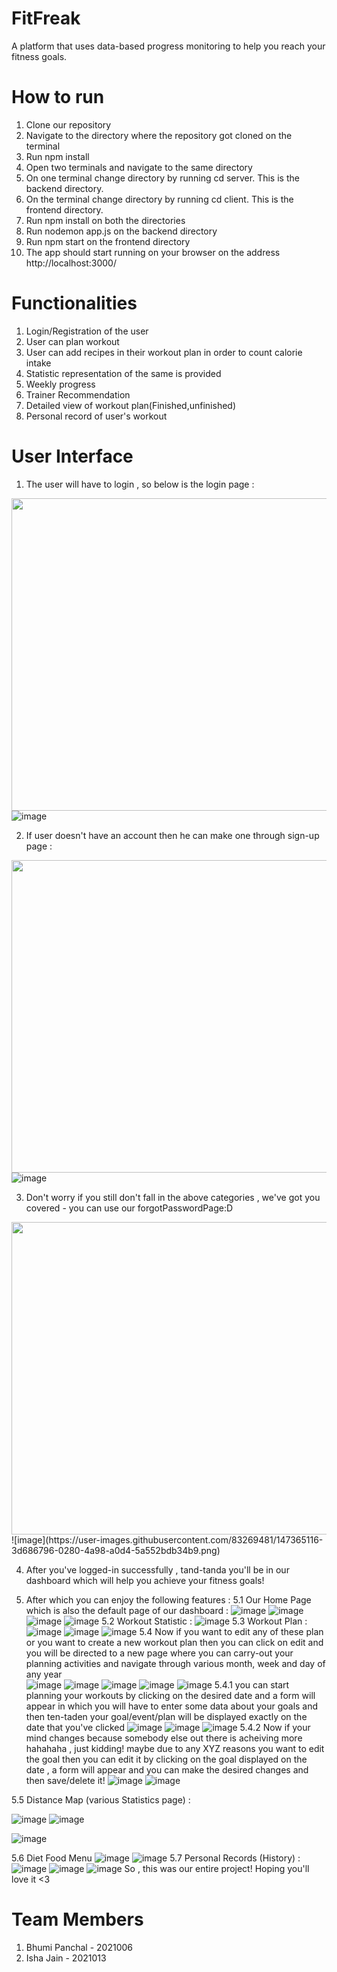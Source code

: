 # FitFreak
A platform that uses data-based progress monitoring to help you reach your fitness goals. 
# How to run
1. Clone our repository
3. Navigate to the directory where the repository got cloned on the terminal
4. Run npm install
5. Open two terminals and navigate to the same directory
6. On one terminal change directory by running cd server. This is the backend directory.
7. On the terminal change directory by running cd client. This is the frontend directory.
8. Run npm install on both the directories
9. Run nodemon app.js on the backend directory
10. Run npm start on the frontend directory
11. The app should start running on your browser on the address http://localhost:3000/
# Functionalities
1. Login/Registration of the user
2. User can plan workout
3. User can add recipes in their workout plan in order to count calorie intake
4. Statistic representation of the same is provided
5. Weekly progress
6. Trainer Recommendation
7. Detailed view of workout plan(Finished,unfinished)
8. Personal record of user's workout
# User Interface
1. The user will have to login , so below is the login page :

<img src="https://user-images.githubusercontent.com/83269481/147364928-28388d16-56fe-4cd1-9222-2a95d7576fd5.png" width="800" height="500"></img>
![image](https://user-images.githubusercontent.com/83269481/147364928-28388d16-56fe-4cd1-9222-2a95d7576fd5.png)

2. If user doesn't have an account then he can make one through sign-up page :

<img src="https://user-images.githubusercontent.com/83269481/147365033-93823506-b46c-4f43-bb78-4340a0fcd3e2.png" width="800" height="500"></img>
![image](https://user-images.githubusercontent.com/83269481/147365033-93823506-b46c-4f43-bb78-4340a0fcd3e2.png)

3. Don't worry if you still don't fall in the above categories , we've got you covered - you can use our forgotPasswordPage:D

<center><img src="https://user-images.githubusercontent.com/83269481/147365116-3d686796-0280-4a98-a0d4-5a552bdb34b9.png" width="650" height="500"></center>
![image](https://user-images.githubusercontent.com/83269481/147365116-3d686796-0280-4a98-a0d4-5a552bdb34b9.png)

4. After you've logged-in successfully , tand-tanda you'll be in our dashboard which will help you achieve your fitness goals!

5. After which you can enjoy the following features :
5.1 Our Home Page which is also the default page of our dashboard :
![image](https://user-images.githubusercontent.com/83269481/147365458-f29ea5e4-f1db-4ca6-a3b2-69f91ce3ff09.png)
![image](https://user-images.githubusercontent.com/83269481/147365500-0bc2fa72-1a5d-45d1-a4ec-dfa7f7cecd58.png)
![image](https://user-images.githubusercontent.com/83269481/147365517-13916e21-8ae2-4d88-9bb3-1bd254689535.png)
![image](https://user-images.githubusercontent.com/83269481/147365562-81eea104-e01b-4ff5-a66c-8d2191be7c78.png)
5.2 Workout Statistic :
![image](https://user-images.githubusercontent.com/83269481/147366306-847f6db6-b313-4b22-882a-25fd846bdaab.png)
5.3 Workout Plan :
![image](https://user-images.githubusercontent.com/83269481/147366216-2ff4f7c0-77e1-4e4e-b3da-5d6bffb8bac2.png)
![image](https://user-images.githubusercontent.com/83269481/147366341-99a4e3d8-4628-4fd0-acc7-ac4014a47352.png)
![image](https://user-images.githubusercontent.com/83269481/147366357-c524e63a-e194-49da-bbf7-f4bbf04bcac5.png)
5.4 Now if you want to edit any of these plan or you want to create a new  workout plan then you can click on edit and you will be directed to a new page where you can carry-out your planning activities and navigate through various month, week and day of any year  
![image](https://user-images.githubusercontent.com/83269481/147366527-c5c60de0-d12e-491c-b540-1bee0790f4c6.png)
![image](https://user-images.githubusercontent.com/83269481/147366670-3cd0d6c4-0308-46dd-9d30-937a8c28f374.png)
![image](https://user-images.githubusercontent.com/83269481/147366921-a764ca7d-18b3-43dd-8839-f0b220ad09d8.png)
![image](https://user-images.githubusercontent.com/83269481/147366939-2b24693c-8e50-496b-b359-6ff4d736deda.png)
![image](https://user-images.githubusercontent.com/83269481/147366959-0c132f58-fdda-4500-8288-3976ef842aaf.png)
5.4.1 you can start planning your workouts by clicking on the desired date and a form will appear in which you will have to enter some data about your goals and then ten-taden your goal/event/plan will be displayed exactly on the date that you've clicked 
![image](https://user-images.githubusercontent.com/83269481/147367071-26b2aab2-7e20-464d-9f32-c4a6029c7f3f.png)
![image](https://user-images.githubusercontent.com/83269481/147367109-b09e672e-2186-4556-b1ae-160fad8674db.png)
![image](https://user-images.githubusercontent.com/83269481/147367124-9fdbb692-0345-4da2-a80b-eebe7df76805.png)
5.4.2 Now if your mind changes because somebody else out there is acheiving more hahahaha , just kidding! maybe due to any XYZ reasons you want to edit the goal then you can edit it by clicking on the goal displayed on the date , a form will appear and you can make the desired changes and then save/delete it!
![image](https://user-images.githubusercontent.com/83269481/147367354-cdd3be5a-0af2-462a-a7d6-e4997559874f.png)
![image](https://user-images.githubusercontent.com/83269481/147367372-59defc72-87e7-44ef-8e70-bbcb10eab9dd.png)

5.5 Distance Map (various Statistics page) :

![image](https://user-images.githubusercontent.com/83269481/147367451-68bcb2f2-3aca-41ef-8654-40fb28b0d7e7.png)
![image](https://user-images.githubusercontent.com/83269481/147367870-ff370cbe-17c6-4dde-9bfd-a4f812ddb32d.png)

![image](https://user-images.githubusercontent.com/83269481/147367477-c5825057-0a21-4b3c-86be-dfe4b8f76d8e.png)

5.6 Diet Food Menu
![image](https://user-images.githubusercontent.com/83269481/147367512-f77bfa4d-5859-415b-b682-aee156f764d9.png)
![image](https://user-images.githubusercontent.com/83269481/147367531-0fbb3e97-e653-4a05-8db9-ed8452cb3000.png)
5.7 Personal Records (History) :
![image](https://user-images.githubusercontent.com/83269481/147367561-be4cf624-28c4-47b7-9665-d0849a7eb893.png)
![image](https://user-images.githubusercontent.com/83269481/147367583-76aef92c-ee6f-43dd-afd1-153349c9390b.png)
![image](https://user-images.githubusercontent.com/83269481/147367601-7e6b0b8f-3d7b-4d35-8f18-b068c87f7e89.png)
So , this was our entire project! Hoping you'll love it <3
# Team Members
1. Bhumi Panchal - 2021006
2. Isha Jain - 2021013
